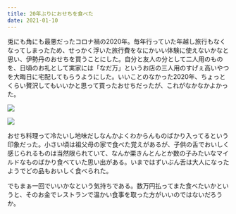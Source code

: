 ```yaml
---
title: 20年ぶりにおせちを食べた
date: 2021-01-10
---
```


兎にも角にも最悪だったコロナ禍の2020年。毎年行っていた年越し旅行もなくなってしまったため、せっかく浮いた旅行費をなにかいい体験に使えないかなと思い、伊勢丹のおせちを買うことにした。自分と友人の分として二人用のものを、日頃のお礼として実家には「なだ万」というお店の三人用のすげぇ高いやつを大晦日に宅配してもらうようにした。いいことのなかった2020年、ちょっとくらい贅沢してもいいかと思って買ったおせちだったが、これがなかなかよかった。

![](https://photos.smugmug.com/photos/i-HJ7zwBW/0/b3446473/X4/i-HJ7zwBW-X4.jpg)

![](https://photos.smugmug.com/photos/i-SK6Sfq8/0/b36fea6b/X4/i-SK6Sfq8-X4.jpg)

おせち料理って冷たいし地味だしなんかよくわからんものばかり入ってるという印象だった。小さい頃は祖父母の家で食べた覚えがあるが、子供の舌でおいしく感じられるものは当然限られていて、なんか栗きんとんとか数の子みたいなマイルドなものばかり食べていた思い出がある。いまではずいぶん舌は大人になったようでどの品もおいしく食べられた。

でもまぁ一回でいいかなという気持ちである。数万円払ってまた食べたいかというと、そのお金でレストランで温かい食事を取った方がいいのではないだろうか。
